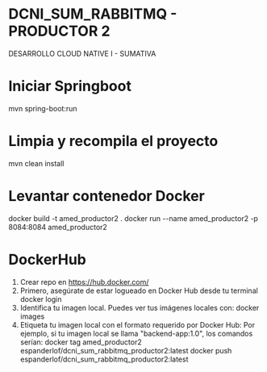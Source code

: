 # DCNI_SUM_RABBITMQ - PRODUCTOR 2
DESARROLLO CLOUD NATIVE I - SUMATIVA

# Iniciar Springboot
mvn spring-boot:run

# Limpia y recompila el proyecto
mvn clean install

# Levantar contenedor Docker
docker build -t amed_productor2 .
docker run --name amed_productor2 -p 8084:8084 amed_productor2

# DockerHub
1. Crear repo en https://hub.docker.com/
2. Primero, asegúrate de estar logueado en Docker Hub desde tu terminal
    docker login
3. Identifica tu imagen local. Puedes ver tus imágenes locales con:
    docker images
4. Etiqueta tu imagen local con el formato requerido por Docker Hub:
    Por ejemplo, si tu imagen local se llama "backend-app:1.0", los comandos serían:
    docker tag amed_productor2 espanderlof/dcni_sum_rabbitmq_productor2:latest
    docker push espanderlof/dcni_sum_rabbitmq_productor2:latest